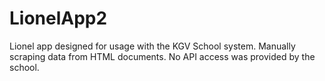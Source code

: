 # LionelApp2
Lionel app designed for usage with the KGV School system. Manually scraping data from HTML documents. No API access was provided by the school.
